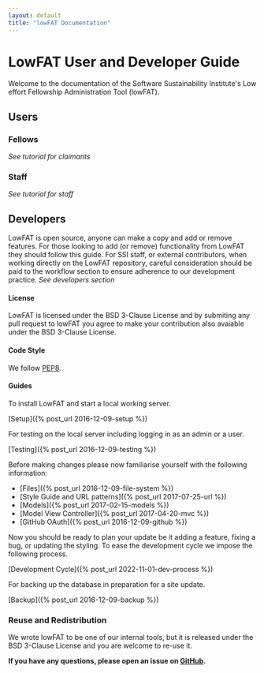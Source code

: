 ```yaml
---
layout: default
title: "lowFAT Documentation"
---
```


# LowFAT User and Developer Guide

Welcome to the documentation of the Software Sustainability Institute's Low effort Fellowship Administration Tool (lowFAT).

## Users
### Fellows

*See tutorial for claimants*

### Staff

*See tutorial for staff*

## Developers

LowFAT is open source, anyone can make a copy and add or remove features. For those looking to add (or remove) functionality
from LowFAT they should follow this guide. For SSI staff, or external contributors, when working directly on the LowFAT 
repository, careful consideration should be paid to the workflow section to ensure adherence to our development practice.
*See developers section*

#### License

LowFAT is licensed under the BSD 3-Clause License and by submiting any pull request to lowFAT you agree to make your contribution also avaiable under the BSD 3-Clause License.

#### Code Style

We follow [PEP8](https://www.python.org/dev/peps/pep-0008/).


#### Guides
To install LowFAT and start a local working server.

[Setup]({% post_url 2016-12-09-setup %})

For testing on the local server including logging in as an admin or a user.

[Testing]({% post_url 2016-12-09-testing %})

Before making changes please now familiarise yourself with the following information:
- [Files]({% post_url 2016-12-09-file-system %})
- [Style Guide and URL patterns]({% post_url 2017-07-25-url %})
- [Models]({% post_url 2017-02-15-models %})
- [Model View Controller]({% post_url 2017-04-20-mvc %})
- [GitHub OAuth]({% post_url 2016-12-09-github %})

Now you should be ready to plan your update be it adding a feature, fixing a bug, or updating the styling. To ease the 
development cycle we impose the following process. 

[Development Cycle]({% post_url 2022-11-01-dev-process %})

For backing up the database in preparation for a site update.

[Backup]({% post_url 2016-12-09-backup %})

### Reuse and Redistribution

We wrote lowFAT to be one of our internal tools, but it is released under the BSD 3-Clause License and you are welcome to re-use it.

**If you have any questions, please open an issue on [GitHub](https://github.com/softwaresaved/lowfat/issues).**

